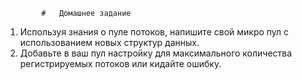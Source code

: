             
            #	Домашнее задание


1. Используя знания о пуле потоков, напишите свой микро пул с использованием новых структур
данных.
2. Добавьте в ваш пул настройку для максимального количества регистрируемых потоков или
кидайте ошибку.